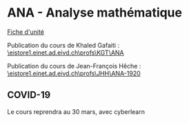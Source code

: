 # ANA - Analyse mathématique

[Fiche d'unité](Fiche_unite_ANA_2019.pdf)

Publication du cours de Khaled Gafaiti : [\\eistore1.einet.ad.eivd.ch\profs\KGT\ANA](\\eistore1.einet.ad.eivd.ch\profs\KGT\ANA)

Publication du cours de Jean-François Hêche : [\\eistore1.einet.ad.eivd.ch\profs\JHH\ANA-1920](\\eistore1.einet.ad.eivd.ch\profs\JHH\ANA-1920)

## COVID-19

Le cours reprendra au 30 mars, avec cyberlearn
